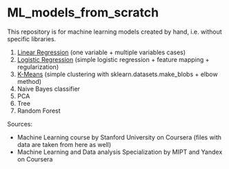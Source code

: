 # ML_models_from_scratch
This repository is for machine learning models created by hand, i.e. without specific libraries. 

1. [Linear Regression](https://github.com/evylegzhanin/ML_models__from_scratch/tree/main/linear_regression) (one variable + multiple variables cases)
2. [Logistic Regression](https://github.com/evylegzhanin/ML_models__from_scratch/tree/main/logistic_regression) (simple logistic regression + feature mapping + regularization)
3. [K-Means](https://github.com/evylegzhanin/ML_models__from_scratch/tree/main/kmeans) (simple clustering with sklearn.datasets.make_blobs + elbow method)
4. Naive Bayes classifier
5. PCA
6. Tree
7. Random Forest
  
Sources: 
  - Machine Learning course by Stanford University on Coursera (files with data are taken from here as well)
  - Machine Learning and Data analysis Specialization by MIPT and Yandex on Coursera
